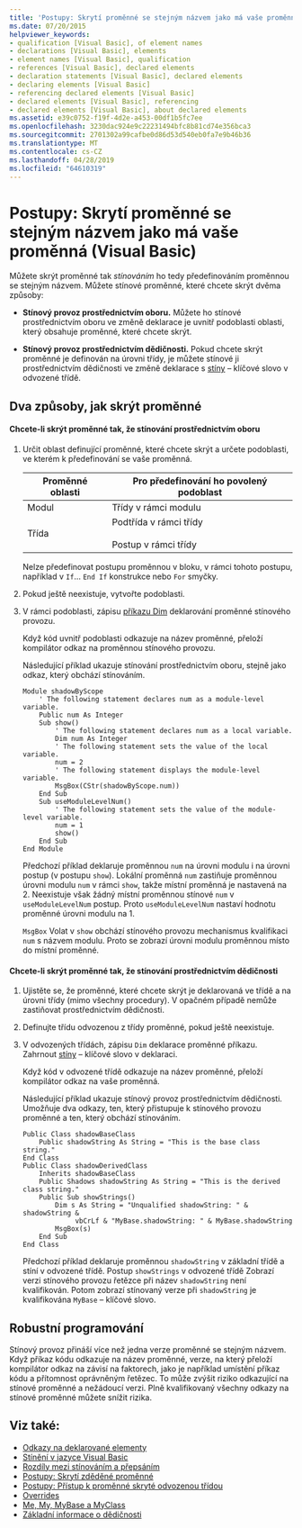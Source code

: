 ```yaml
---
title: 'Postupy: Skrytí proměnné se stejným názvem jako má vaše proměnná (Visual Basic)'
ms.date: 07/20/2015
helpviewer_keywords:
- qualification [Visual Basic], of element names
- declarations [Visual Basic], elements
- element names [Visual Basic], qualification
- references [Visual Basic], declared elements
- declaration statements [Visual Basic], declared elements
- declaring elements [Visual Basic]
- referencing declared elements [Visual Basic]
- declared elements [Visual Basic], referencing
- declared elements [Visual Basic], about declared elements
ms.assetid: e39c0752-f19f-4d2e-a453-00df1b5fc7ee
ms.openlocfilehash: 3230dac924e9c22231494bfc8b81cd74e356bca3
ms.sourcegitcommit: 2701302a99cafbe0d86d53d540eb0fa7e9b46b36
ms.translationtype: MT
ms.contentlocale: cs-CZ
ms.lasthandoff: 04/28/2019
ms.locfileid: "64610319"
---
```

# <a name="how-to-hide-a-variable-with-the-same-name-as-your-variable-visual-basic"></a>Postupy: Skrytí proměnné se stejným názvem jako má vaše proměnná (Visual Basic)
Můžete skrýt proměnné tak *stínováním* ho tedy předefinováním proměnnou se stejným názvem. Můžete stínové proměnné, které chcete skrýt dvěma způsoby:  
  
- **Stínový provoz prostřednictvím oboru.** Můžete ho stínové prostřednictvím oboru ve změně deklarace je uvnitř podoblasti oblasti, který obsahuje proměnné, které chcete skrýt.  
  
- **Stínový provoz prostřednictvím dědičnosti.** Pokud chcete skrýt proměnné je definován na úrovni třídy, je můžete stínové ji prostřednictvím dědičnosti ve změně deklarace s [stíny](../../../../visual-basic/language-reference/modifiers/shadows.md) – klíčové slovo v odvozené třídě.  
  
## <a name="two-ways-to-hide-a-variable"></a>Dva způsoby, jak skrýt proměnné  
  
#### <a name="to-hide-a-variable-by-shadowing-it-through-scope"></a>Chcete-li skrýt proměnné tak, že stínování prostřednictvím oboru  
  
1. Určit oblast definující proměnné, které chcete skrýt a určete podoblasti, ve kterém k předefinování se vaše proměnná.  
  
    |Proměnné oblasti|Pro předefinování ho povolený podoblast|  
    |-----------------------|-------------------------------------------|  
    |Modul|Třídy v rámci modulu|  
    |Třída|Podtřída v rámci třídy<br /><br /> Postup v rámci třídy|  
  
     Nelze předefinovat postupu proměnnou v bloku, v rámci tohoto postupu, například v `If`... `End If` konstrukce nebo `For` smyčky.  
  
2. Pokud ještě neexistuje, vytvořte podoblasti.  
  
3. V rámci podoblasti, zápisu [příkazu Dim](../../../../visual-basic/language-reference/statements/dim-statement.md) deklarování proměnné stínového provozu.  
  
     Když kód uvnitř podoblasti odkazuje na název proměnné, přeloží kompilátor odkaz na proměnnou stínového provozu.  
  
     Následující příklad ukazuje stínování prostřednictvím oboru, stejně jako odkaz, který obchází stínováním.  
  
    ```  
    Module shadowByScope  
        ' The following statement declares num as a module-level variable.  
        Public num As Integer  
        Sub show()  
            ' The following statement declares num as a local variable.  
            Dim num As Integer  
            ' The following statement sets the value of the local variable.  
            num = 2  
            ' The following statement displays the module-level variable.  
            MsgBox(CStr(shadowByScope.num))  
        End Sub  
        Sub useModuleLevelNum()  
            ' The following statement sets the value of the module-level variable.  
            num = 1  
            show()  
        End Sub  
    End Module  
    ```  
  
     Předchozí příklad deklaruje proměnnou `num` na úrovni modulu i na úrovni postup (v postupu `show`). Lokální proměnná `num` zastiňuje proměnnou úrovni modulu `num` v rámci `show`, takže místní proměnná je nastavená na 2. Neexistuje však žádný místní proměnnou stínové `num` v `useModuleLevelNum` postup. Proto `useModuleLevelNum` nastaví hodnotu proměnné úrovni modulu na 1.  
  
     `MsgBox` Volat v `show` obchází stínového provozu mechanismus kvalifikaci `num` s názvem modulu. Proto se zobrazí úrovni modulu proměnnou místo do místní proměnné.  
  
#### <a name="to-hide-a-variable-by-shadowing-it-through-inheritance"></a>Chcete-li skrýt proměnné tak, že stínování prostřednictvím dědičnosti  
  
1. Ujistěte se, že proměnné, které chcete skrýt je deklarovaná ve třídě a na úrovni třídy (mimo všechny procedury). V opačném případě nemůže zastiňovat prostřednictvím dědičnosti.  
  
2. Definujte třídu odvozenou z třídy proměnné, pokud ještě neexistuje.  
  
3. V odvozených třídách, zápisu `Dim` deklarace proměnné příkazu. Zahrnout [stíny](../../../../visual-basic/language-reference/modifiers/shadows.md) – klíčové slovo v deklaraci.  
  
     Když kód v odvozené třídě odkazuje na název proměnné, přeloží kompilátor odkaz na vaše proměnná.  
  
     Následující příklad ukazuje stínový provoz prostřednictvím dědičnosti. Umožňuje dva odkazy, ten, který přistupuje k stínového provozu proměnné a ten, který obchází stínováním.  
  
    ```  
    Public Class shadowBaseClass  
        Public shadowString As String = "This is the base class string."  
    End Class  
    Public Class shadowDerivedClass  
        Inherits shadowBaseClass  
        Public Shadows shadowString As String = "This is the derived class string."  
        Public Sub showStrings()  
            Dim s As String = "Unqualified shadowString: " & shadowString &  
                 vbCrLf & "MyBase.shadowString: " & MyBase.shadowString  
            MsgBox(s)  
        End Sub  
    End Class  
    ```  
  
     Předchozí příklad deklaruje proměnnou `shadowString` v základní třídě a stíní v odvozené třídě. Postup `showStrings` v odvozené třídě Zobrazí verzi stínového provozu řetězce při název `shadowString` není kvalifikován. Potom zobrazí stínovaný verze při `shadowString` je kvalifikována `MyBase` – klíčové slovo.  
  
## <a name="robust-programming"></a>Robustní programování  
 Stínový provoz přináší více než jedna verze proměnné se stejným názvem. Když příkaz kódu odkazuje na název proměnné, verze, na který přeloží kompilátor odkaz na závisí na faktorech, jako je například umístění příkaz kódu a přítomnost oprávněným řetězec. To může zvýšit riziko odkazující na stínové proměnné a nežádoucí verzi. Plně kvalifikovaný všechny odkazy na stínové proměnné můžete snížit rizika.  
  
## <a name="see-also"></a>Viz také:

- [Odkazy na deklarované elementy](../../../../visual-basic/programming-guide/language-features/declared-elements/references-to-declared-elements.md)
- [Stínění v jazyce Visual Basic](../../../../visual-basic/programming-guide/language-features/declared-elements/shadowing.md)
- [Rozdíly mezi stínováním a přepsáním](../../../../visual-basic/programming-guide/language-features/declared-elements/differences-between-shadowing-and-overriding.md)
- [Postupy: Skrytí zděděné proměnné](../../../../visual-basic/programming-guide/language-features/declared-elements/how-to-hide-an-inherited-variable.md)
- [Postupy: Přístup k proměnné skryté odvozenou třídou](../../../../visual-basic/programming-guide/language-features/declared-elements/how-to-access-a-variable-hidden-by-a-derived-class.md)
- [Overrides](../../../../visual-basic/language-reference/modifiers/overrides.md)
- [Me, My, MyBase a MyClass](../../../../visual-basic/programming-guide/program-structure/me-my-mybase-and-myclass.md)
- [Základní informace o dědičnosti](../../../../visual-basic/programming-guide/language-features/objects-and-classes/inheritance-basics.md)
